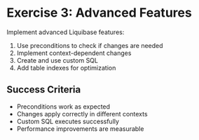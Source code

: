 # Exercise 3: Advanced Features

Implement advanced Liquibase features:
1. Use preconditions to check if changes are needed
2. Implement context-dependent changes
3. Create and use custom SQL
4. Add table indexes for optimization

## Success Criteria
- Preconditions work as expected
- Changes apply correctly in different contexts
- Custom SQL executes successfully
- Performance improvements are measurable
